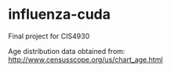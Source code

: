 # influenza-cuda
Final project for CIS4930

Age distribution data obtained from:
    http://www.censusscope.org/us/chart_age.html
